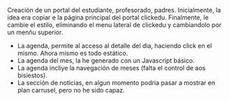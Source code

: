 Creación de un portal del estudiante, profesorado, padres.
Inicialmente, la idea era copiar e la página principal del portal clickedu.
Finalmente, le cambie el estilo, eliminando el menu
lateral de clickedu y cambiandolo por un menñu superior.

- La agenda, permite al acceso al detalle del dia, haciendo click
  en el mismo. Ahora mismo es todo estático.
- La agenda del mes, la he generado con un Javascript básico.
- La agenda incliye la navegación de meses (falta el control de aos bisiestos).
- La sección de noticias, en algun momento podria pasar a mostrar en plan
  carrusel, pero no he sido capaz.
